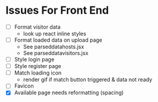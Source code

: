 # Issues For Front End

- [ ] Format visitor data
    - look up react inline styles
- [ ] Format loaded data on upload page
    - See parseddatahosts.jsx
    - See parseddatavisitors.jsx
- [ ] Style login page
- [ ] Style register page
- [ ] Match loading icon
    - render gif if match button triggered & data not ready
- [ ] Favicon
- [x] Available page needs reformatting (spacing)
